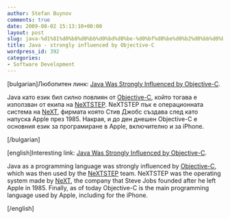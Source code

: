 ```yaml
---
author: Stefan Buynov
comments: true
date: 2009-08-02 15:13:10+00:00
layout: post
slug: java-%d1%81%d0%b8%d0%bb%d0%bd%d0%be-%d0%bf%d0%be%d0%b2%d0%bb%d0%b8%d1%8f%d0%bd-%d0%be%d1%82-objective-c
title: Java - strongly influenced by Objective-C
wordpress_id: 392
categories:
- Software Development
---
```


[bulgarian]Любопитен линк: [Java Was Strongly Influenced by Objective-C](http://www.virtualschool.edu/objectivec/influenceOnJava.html).

Java като език бил силно повлиян от [Objective-C](http://wikipedia.org/wiki/Objective-C), който тогава е използван от екипа на [NeXTSTEP](http://wikipedia.org/wiki/NEXTSTEP). NeXTSTEP пък е операционната система на [NeXT](http://wikipedia.org/wiki/NeXT), фирмата която Стив Джобс създава след като напуска Apple през 1985. Накрая, и до ден днешен Objective-C е основния език за програмиране в Apple, включително и за iPhone.

[/bulgarian]

[english]Interesting link: [Java Was Strongly Influenced by Objective-C](http://www.virtualschool.edu/objectivec/influenceOnJava.html).

Java as a programming language was strongly influenced by [Objective-C](http://wikipedia.org/wiki/Objective-C), which was then used by the [NeXTSTEP](http://wikipedia.org/wiki/NEXTSTEP) team. NeXTSTEP was the operating system made by [NeXT](http://wikipedia.org/wiki/NeXT), the company that Steve Jobs founded after he left Apple in 1985. Finally, as of today Objective-C is the main programming language used by Apple, including for the iPhone.

[/english]
